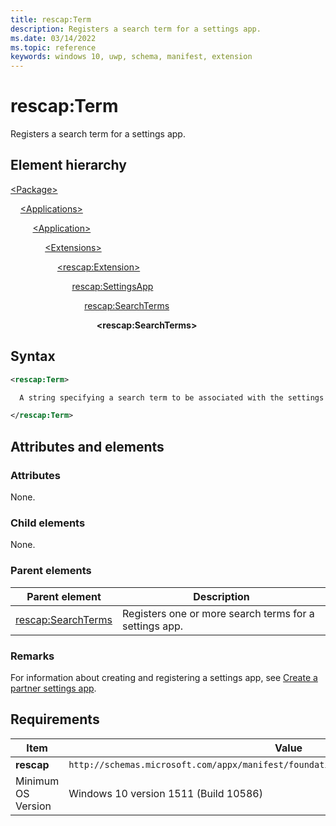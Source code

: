```yaml
---
title: rescap:Term
description: Registers a search term for a settings app.
ms.date: 03/14/2022
ms.topic: reference
keywords: windows 10, uwp, schema, manifest, extension 
---
```


# rescap:Term

Registers a search term for a settings app.

## Element hierarchy

[\<Package\>](element-package.md)

&nbsp;&nbsp;&nbsp;&nbsp;[\<Applications\>](element-applications.md)

&nbsp;&nbsp;&nbsp;&nbsp; &nbsp;&nbsp;&nbsp;&nbsp;[\<Application\>](element-application.md)

&nbsp;&nbsp;&nbsp;&nbsp; &nbsp;&nbsp;&nbsp;&nbsp; &nbsp;&nbsp;&nbsp;&nbsp;[\<Extensions\>](element-1-extensions.md)

&nbsp;&nbsp;&nbsp;&nbsp; &nbsp;&nbsp;&nbsp;&nbsp; &nbsp;&nbsp;&nbsp;&nbsp; &nbsp;&nbsp;&nbsp;&nbsp;[\<rescap:Extension\>](element-rescap-extension.md)

&nbsp;&nbsp;&nbsp;&nbsp; &nbsp;&nbsp;&nbsp;&nbsp; &nbsp;&nbsp;&nbsp;&nbsp; &nbsp;&nbsp;&nbsp;&nbsp; &nbsp;&nbsp;&nbsp;&nbsp; [rescap:SettingsApp](element-rescap-settingsapp.md)

&nbsp;&nbsp;&nbsp;&nbsp; &nbsp;&nbsp;&nbsp;&nbsp; &nbsp;&nbsp;&nbsp;&nbsp; &nbsp;&nbsp;&nbsp;&nbsp; &nbsp;&nbsp;&nbsp;&nbsp; &nbsp;&nbsp;&nbsp;&nbsp; [rescap:SearchTerms](element-rescap-searchterms.md)

&nbsp;&nbsp;&nbsp;&nbsp; &nbsp;&nbsp;&nbsp;&nbsp; &nbsp;&nbsp;&nbsp;&nbsp; &nbsp;&nbsp;&nbsp;&nbsp; &nbsp;&nbsp;&nbsp;&nbsp; &nbsp;&nbsp;&nbsp;&nbsp; &nbsp;&nbsp;&nbsp;&nbsp; **\<rescap:SearchTerms\>**

## Syntax

```xml
<rescap:Term>

  A string specifying a search term to be associated with the settings app.

</rescap:Term>
```


## Attributes and elements

### Attributes

None.

### Child elements

None.

### Parent elements

| Parent element | Description |
|-|-|
| [rescap:SearchTerms](element-rescap-searchterms.md) | Registers one or more search terms for a settings app. |

### Remarks

For information about creating and registering a settings app, see [Create a partner settings app](/windows-hardware/drivers/partnerapps/create-a-system-settings-application).

## Requirements

| Item | Value |
|--|--|
| **rescap** | `http://schemas.microsoft.com/appx/manifest/foundation/windows10/restrictedcapabilities` |
| Minimum OS Version | Windows 10 version 1511 (Build 10586) |
